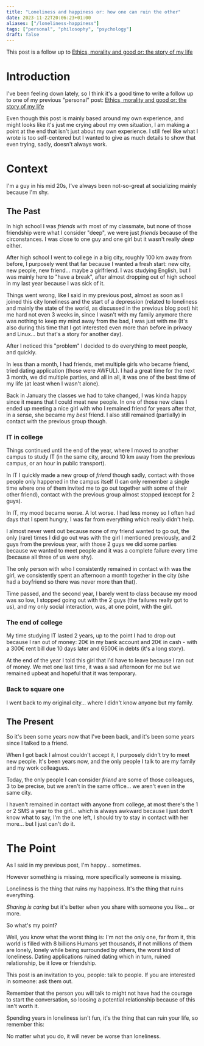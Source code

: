 ```yaml
---
title: "Loneliness and happiness or: how one can ruin the other"
date: 2023-11-22T20:06:23+01:00
aliases: ["/loneliness-happiness"]
tags: ["personal", "philosophy", "psychology"]
draft: false
---
```


This post is a follow up to [Ethics, morality and good or: the story of my life](https://blog.thefrenchghosty.me/posts/ethic-morality-good/)


# Introduction

I've been feeling down lately, so I think it's a good time to write a follow up to one of my previous "personal" post: [Ethics, morality and good or: the story of my life](https://blog.thefrenchghosty.me/posts/ethic-morality-good/)

Even though this post is mainly based around my own experience, and might looks like it's just me crying about my own situation, I am making a point at the end that isn't just about my own experience. I still feel like what I wrote is too self-centered but I wanted to give as much details to show that even trying, sadly, doesn't always work.


# Context

I'm a guy in his mid 20s, I've always been not-so-great at socializing mainly because I'm shy.


## The Past

In high school I was *friends* with most of my classmate, but none of those friendship were what I consider "deep", we were just *friends* because of the circonstances. I was close to one guy and one girl but it wasn't really *deep* either.

After high school I went to college in a big city, roughly 100 km away from before, I purposely went that far because I wanted a fresh start: new city, new people, new friend... maybe a girlfriend. I was studying English, but I was mainly here to "have a break", after almost dropping out of high school in my last year because I was sick of it.

Things went wrong, like I said in my previous post, almost as soon as I joined this city loneliness and the start of a depression (related to loneliness and mainly the state of the world, as discussed in the previous blog post) hit me hard not even 3 weeks in, since I wasn't with my family anymore there was nothing to keep my mind away from the bad, I was just with me (It's also during this time that I got interested even more than before in privacy and Linux... but that's a story for another day).

After I noticed this "problem" I decided to do everything to meet people, and quickly.

In less than a month, I had friends, met multiple girls who became friend, tried dating application (those were AWFUL). I had a great time for the next 3 month, we did multiple parties, and all in all, it was one of the best time of my life (at least when I wasn't alone).

Back in January the classes we had to take changed, I was kinda happy since it means that I could meat new people. In one of those new class I ended up meeting a nice girl with who I remained friend for years after that, in a sense, she became my *best* friend. I also still remained (partially) in contact with the previous group though.


### IT in college

Things continued until the end of the year, where I moved to another campus to study IT (in the same city, around 10 km away from the previous campus, or an hour in public transport).

In IT I quickly made a new group of *friend* though sadly, contact with those people only happened in the campus itself (I can only remember a single time where one of them invited me to go out together with some of their other friend), contact with the previous group almost stopped (except for 2 guys).

In IT, my mood became worse. A lot worse. I had less money so I often had days that I spent hungry, I was far from everything which really didn't help.

I almost never went out because none of my friend wanted to go out, the only (rare) times I did go out was with the girl I mentioned previously, and 2 guys from the previous year, with those 2 guys we did some parties because we wanted to meet people and it was a complete failure every time (because all three of us were shy).

The only person with who I consistently remained in contact with was the girl, we consistently spent an afternoon a month together in the city (she had a boyfriend so there was never more than that).

Time passed, and the second year, I barely went to class because my mood was so low, I stopped going out with the 2 guys (the failures really got to us), and my only social interaction, was, at one point, with the girl.


### The end of college

My time studying IT lasted 2 years, up to the point I had to drop out because I ran out of money: 20€ in my bank account and 20€ in cash - with a 300€ rent bill due 10 days later and 6500€ in debts (it's a long story).

At the end of the year I told this girl that I'd have to leave because I ran out of money. We met one last time, it was a sad afternoon for me but we remained upbeat and hopeful that it was temporary.


### Back to square one

I went back to my original city... where I didn't know anyone but my family.


## The Present

So it's been some years now that I've been back, and it's been some years since I talked to a friend.

When I got back I almost couldn't accept it, I purposely didn't try to meet new people. It's been years now, and the only people I talk to are my family and my work colleagues.

Today, the only people I can consider *friend* are some of those colleagues, 3 to be precise, but we aren't in the same office... we aren't even in the same city.

I haven't remained in contact with anyone from college, at most there's the 1 or 2 SMS a year to the girl... which is always awkward because I just don't know what to say, I'm the one left, I should try to stay in contact with her more... but I just can't do it.


# The Point 

As I said in my previous post, I'm happy... sometimes.

However something is missing, more specifically someone is missing.

Loneliness is the thing that ruins my happiness. It's the thing that ruins everything.

*Sharing is caring* but it's better when you share with someone you like... or more.

So what's my point?

Well, you know what the worst thing is: I'm not the only one, far from it, this world is filled with 8 billions Humans yet thousands, if not millions of them are lonely, lonely while being surrounded by others, the worst kind of loneliness. Dating applications ruined dating which in turn, ruined relationship, be it love or friendship.

This post is an invitation to you, people: talk to people. If you are interested in someone: ask them out. 

Remember that the person you will talk to might not have had the courage to start the conversation, so loosing a potential relationship because of this isn't worth it.

Spending years in loneliness isn't fun, it's the thing that can ruin your life, so remember this:

No matter what you do, it will never be worse than loneliness.
